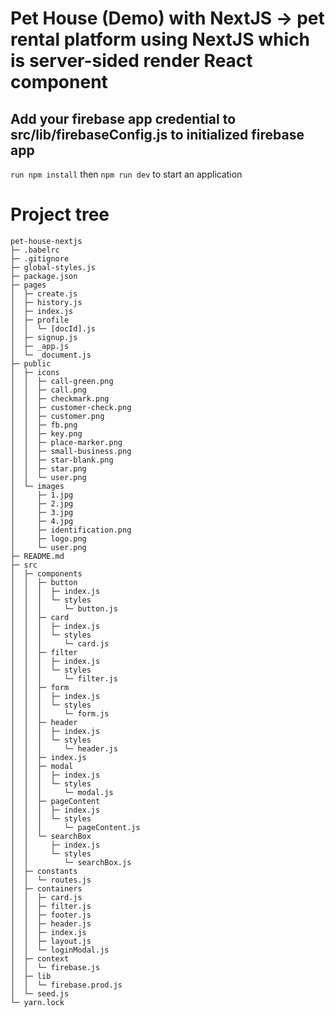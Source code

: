 # Pet House (Demo) with NextJS -> pet rental platform using NextJS which is server-sided render React component
## Add your firebase app credential to src/lib/firebaseConfig.js to initialized firebase app
`run npm install` 
then
`npm run dev` 
to start an application

# Project tree
```
pet-house-nextjs
├─ .babelrc
├─ .gitignore
├─ global-styles.js
├─ package.json
├─ pages
│  ├─ create.js
│  ├─ history.js
│  ├─ index.js
│  ├─ profile
│  │  └─ [docId].js
│  ├─ signup.js
│  ├─ _app.js
│  └─ _document.js
├─ public
│  ├─ icons
│  │  ├─ call-green.png
│  │  ├─ call.png
│  │  ├─ checkmark.png
│  │  ├─ customer-check.png
│  │  ├─ customer.png
│  │  ├─ fb.png
│  │  ├─ key.png
│  │  ├─ place-marker.png
│  │  ├─ small-business.png
│  │  ├─ star-blank.png
│  │  ├─ star.png
│  │  └─ user.png
│  └─ images
│     ├─ 1.jpg
│     ├─ 2.jpg
│     ├─ 3.jpg
│     ├─ 4.jpg
│     ├─ identification.png
│     ├─ logo.png
│     └─ user.png
├─ README.md
├─ src
│  ├─ components
│  │  ├─ button
│  │  │  ├─ index.js
│  │  │  └─ styles
│  │  │     └─ button.js
│  │  ├─ card
│  │  │  ├─ index.js
│  │  │  └─ styles
│  │  │     └─ card.js
│  │  ├─ filter
│  │  │  ├─ index.js
│  │  │  └─ styles
│  │  │     └─ filter.js
│  │  ├─ form
│  │  │  ├─ index.js
│  │  │  └─ styles
│  │  │     └─ form.js
│  │  ├─ header
│  │  │  ├─ index.js
│  │  │  └─ styles
│  │  │     └─ header.js
│  │  ├─ index.js
│  │  ├─ modal
│  │  │  ├─ index.js
│  │  │  └─ styles
│  │  │     └─ modal.js
│  │  ├─ pageContent
│  │  │  ├─ index.js
│  │  │  └─ styles
│  │  │     └─ pageContent.js
│  │  └─ searchBox
│  │     ├─ index.js
│  │     └─ styles
│  │        └─ searchBox.js
│  ├─ constants
│  │  └─ routes.js
│  ├─ containers
│  │  ├─ card.js
│  │  ├─ filter.js
│  │  ├─ footer.js
│  │  ├─ header.js
│  │  ├─ index.js
│  │  ├─ layout.js
│  │  └─ loginModal.js
│  ├─ context
│  │  └─ firebase.js
│  ├─ lib
│  │  └─ firebase.prod.js
│  └─ seed.js
└─ yarn.lock

```

